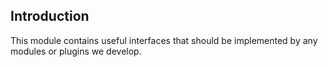 ## Introduction

This module contains useful interfaces that should be implemented by any modules or plugins we develop.